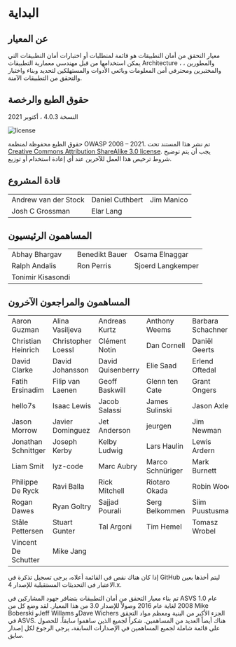 # البداية

## عن المعيار

معيار التحقق من أمان التطبيقات هو قائمة لمتطلبات أو اختبارات أمان التطبيقات التي يمكن استخدامها من قبل مهندسي معمارية التطبيقات Architecture ، والمطورين ، والمختبرين ومحترفي أمن المعلومات وبائعي الأدوات والمستهلكين لتحديد وبناء واختبار والتحقق من التطبيقات الآمنة.

## حقوق الطبع والرخصة

النسخة 4.0.3 ، أكتوبر 2021

![license](../images/license.png)

حقوق الطبع محفوظة لمنظمة OWASP 2008 – 2021. تم نشر هذا المستند تحت  [Creative Commons Attribution ShareAlike 3.0 license](https://creativecommons.org/licenses/by-sa/3.0/). يجب أن يتم توضيح شروط ترخيص هذا العمل للآخرين عند أي إعادة استخدام أو توزيع.

## قادة المشروع

|                      	|                 	|            	|
|----------------------	|-----------------	|------------	|
| Andrew van der Stock 	| Daniel Cuthbert 	| Jim Manico 	|
| Josh C Grossman      	| Elar Lang     	|            	|

## المساهمون الرئيسيون

|                	|                	|                   	|
|----------------	|----------------	|-------------------	|
| Abhay Bhargav  	| Benedikt Bauer 	| Osama Elnaggar    	|
| Ralph Andalis 	| Ron Perris     	| Sjoerd Langkemper 	|
| Tonimir Kisasondi |               	|                   	|

## المساهمون والمراجعون الآخرون

|                     |                    |                   |                  |                   |
| ------------------- | ------------------ | ----------------- | ---------------- | ----------------- |
| Aaron Guzman        | Alina Vasiljeva    | Andreas Kurtz     | Anthony Weems    | Barbara Schachner |
| Christian Heinrich  | Christopher Loessl | Clément Notin     | Dan Cornell      | Daniël Geerts     |
| David Clarke        | David Johansson    | David Quisenberry | Elie Saad        | Erlend Oftedal    |
| Fatih Ersinadim     | Filip van Laenen   | Geoff Baskwill    | Glenn ten Cate   | Grant Ongers      |
| hello7s             | Isaac Lewis        | Jacob Salassi     | James Sulinski   | Jason Axley       |
| Jason Morrow        | Javier Dominguez   | Jet Anderson      | jeurgen          | Jim Newman        |
| Jonathan Schnittger | Joseph Kerby       | Kelby Ludwig      | Lars Haulin      | Lewis Ardern      |
| Liam Smit           | lyz-code           | Marc Aubry        | Marco Schnüriger | Mark Burnett      |
| Philippe De Ryck    | Ravi Balla         | Rick Mitchell     | Riotaro Okada    | Robin Wood        |
| Rogan Dawes         | Ryan Goltry        | Sajjad Pourali    | Serg Belkommen   | Siim Puustusmaa   |
| Ståle Pettersen     | Stuart Gunter      | Tal Argoni        | Tim Hemel        | Tomasz Wrobel     |
| Vincent De Schutter | Mike Jang          |                   |                  |                   |



إذا كان هناك نقص في القائمة أعلاه، يرجى تسجيل تذكرة في GitHub ليتم أخذها بعين الاعتبار في التحديثات المستقبلية للإصدار 4.x. 

تم بناء معيار التحقق من أمان التطبيقات بتضافر جهود المشاركين في ASVS 1.0 عام 2008  لغاية عام 2016 وصولاً للإصدار 3.0 من هذا المعيار. لقد وضع كل من Mike Boberski وJeff Willams وDave Wichers الجزء الأكبر من البنية ومعظم مواد التحقق في ASVS. هناك أيضاً العديد من المساهمين. شكراً لجميع الذين ساهموا سابقاً. للحصول على قائمة شاملة لجميع المساهمين في الإصدارات السابقة، يرجى الرجوع لكل إصدار سابق.
